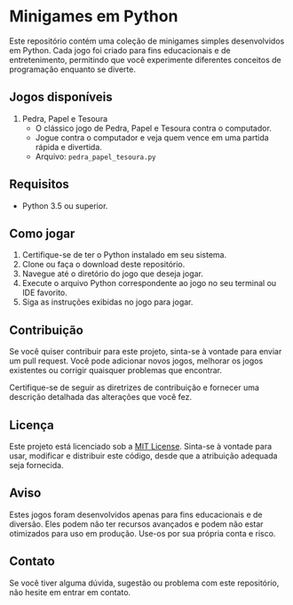 # Minigames em Python

Este repositório contém uma coleção de minigames simples desenvolvidos em Python. Cada jogo foi criado para fins educacionais e de entretenimento, permitindo que você experimente diferentes conceitos de programação enquanto se diverte.

## Jogos disponíveis

1. Pedra, Papel e Tesoura
   - O clássico jogo de Pedra, Papel e Tesoura contra o computador.
   - Jogue contra o computador e veja quem vence em uma partida rápida e divertida.
   - Arquivo: `pedra_papel_tesoura.py`

## Requisitos

- Python 3.5 ou superior.

## Como jogar

1. Certifique-se de ter o Python instalado em seu sistema.
2. Clone ou faça o download deste repositório.
3. Navegue até o diretório do jogo que deseja jogar.
4. Execute o arquivo Python correspondente ao jogo no seu terminal ou IDE favorito.
5. Siga as instruções exibidas no jogo para jogar.

## Contribuição

Se você quiser contribuir para este projeto, sinta-se à vontade para enviar um pull request. Você pode adicionar novos jogos, melhorar os jogos existentes ou corrigir quaisquer problemas que encontrar.

Certifique-se de seguir as diretrizes de contribuição e fornecer uma descrição detalhada das alterações que você fez.

## Licença

Este projeto está licenciado sob a [MIT License](LICENSE). Sinta-se à vontade para usar, modificar e distribuir este código, desde que a atribuição adequada seja fornecida.

## Aviso

Estes jogos foram desenvolvidos apenas para fins educacionais e de diversão. Eles podem não ter recursos avançados e podem não estar otimizados para uso em produção. Use-os por sua própria conta e risco.

## Contato

Se você tiver alguma dúvida, sugestão ou problema com este repositório, não hesite em entrar em contato.